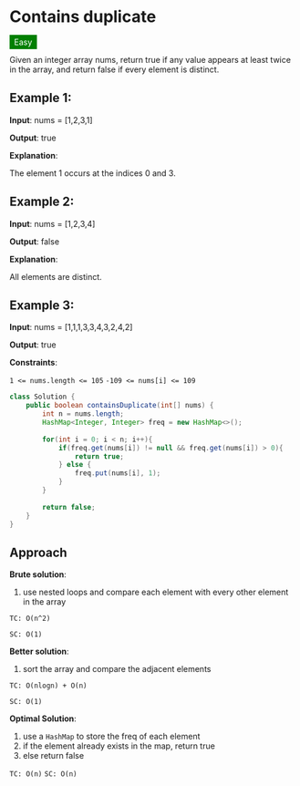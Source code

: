 # Contains duplicate

<span style="padding: 4px 8px; background-color: green; color: white;">Easy</span>

Given an integer array nums, return true if any value appears at least twice in the array, and return false if every element is distinct.

## Example 1:

**Input**: nums = [1,2,3,1]

**Output**: true

**Explanation**:

The element 1 occurs at the indices 0 and 3.

## Example 2:

**Input**: nums = [1,2,3,4]

**Output**: false

**Explanation**:

All elements are distinct.

## Example 3:

**Input**: nums = [1,1,1,3,3,4,3,2,4,2]

**Output**: true

**Constraints**:

`1 <= nums.length <= 105`
`-109 <= nums[i] <= 109`

```Java
class Solution {
    public boolean containsDuplicate(int[] nums) {
        int n = nums.length;
        HashMap<Integer, Integer> freq = new HashMap<>();
        
        for(int i = 0; i < n; i++){
            if(freq.get(nums[i]) != null && freq.get(nums[i]) > 0){
                return true;
            } else {
                freq.put(nums[i], 1);
            }
        }
        
        return false;
    } 
}
```

## Approach

**Brute solution**:

1. use nested loops and compare each element with every other element in the array

`TC: O(n^2)`

`SC: O(1)`

**Better solution**: 

1. sort the array and compare the adjacent elements

`TC: O(nlogn) + O(n)`

`SC: O(1)`

**Optimal Solution**:

1. use a `HashMap` to store the freq of each element
2. if the element already exists in the map, return true
3. else return false

`TC: O(n)`
`SC: O(n)`
